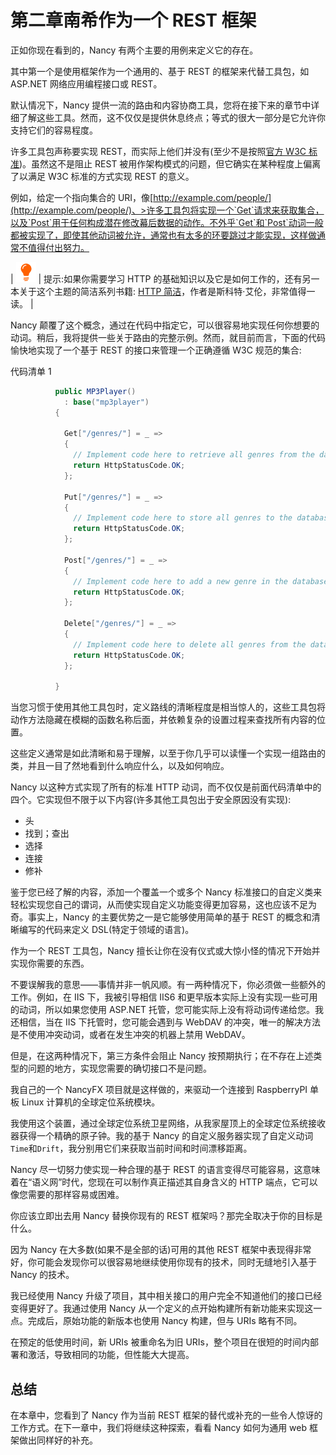 # 第二章南希作为一个 REST 框架

正如你现在看到的，Nancy 有两个主要的用例来定义它的存在。

其中第一个是使用框架作为一个通用的、基于 REST 的框架来代替工具包，如 ASP.NET 网络应用编程接口或 REST。

默认情况下，Nancy 提供一流的路由和内容协商工具，您将在接下来的章节中详细了解这些工具。然而，这不仅仅是提供休息终点；等式的很大一部分是它允许你支持它们的容易程度。

许多工具包声称要实现 REST，而实际上他们并没有(至少不是按照[官方 W3C 标准](http://www.w3.org/standards/))。虽然这不是阻止 REST 被用作架构模式的问题，但它确实在某种程度上偏离了以满足 W3C 标准的方式实现 REST 的意义。

例如，给定一个指向集合的 URI，像[http://example.com/people/](http://example.com/people/)、>许多工具包将实现一个`Get`请求来获取集合，以及`Post`用于任何构成潜在修改幕后数据的动作。不外乎`Get`和`Post`动词一般都被实现了，即使其他动词被允许，通常也有太多的环要跳过才能实现，这样做通常不值得付出努力。

| ![](img/tip.png) | 提示:如果你需要学习 HTTP 的基础知识以及它是如何工作的，还有另一本关于这个主题的简洁系列书籍: [HTTP 简洁](http://www.syncfusion.com/resources/techportal/ebooks/http)，作者是斯科特·艾伦，非常值得一读。 |

Nancy 颠覆了这个概念，通过在代码中指定它，可以很容易地实现任何你想要的动词。稍后，我将提供一些关于路由的完整示例。然而，就目前而言，下面的代码愉快地实现了一个基于 REST 的接口来管理一个正确遵循 W3C 规范的集合:

代码清单 1

```cs
          public MP3Player()
            : base("mp3player")
          {

            Get["/genres/"] = _ =>
            { 
              // Implement code here to retrieve all genres from the database
              return HttpStatusCode.OK;
            };

            Put["/genres/"] = _ =>
            {
              // Implement code here to store all genres to the database
              return HttpStatusCode.OK;
            };

            Post["/genres/"] = _ =>
            {
              // Implement code here to add a new genre in the database
              return HttpStatusCode.OK;
            };

            Delete["/genres/"] = _ =>
            {
              // Implement code here to delete all genres from the database
              return HttpStatusCode.OK;
            };

          }

```

当您习惯于使用其他工具包时，定义路线的清晰程度是相当惊人的，这些工具包将动作方法隐藏在模糊的函数名称后面，并依赖复杂的设置过程来查找所有内容的位置。

这些定义通常是如此清晰和易于理解，以至于你几乎可以读懂一个实现一组路由的类，并且一目了然地看到什么响应什么，以及如何响应。

Nancy 以这种方式实现了所有的标准 HTTP 动词，而不仅仅是前面代码清单中的四个。它实现但不限于以下内容(许多其他工具包出于安全原因没有实现):

*   头
*   找到；查出
*   选择
*   连接
*   修补

鉴于您已经了解的内容，添加一个覆盖一个或多个 Nancy 标准接口的自定义类来轻松实现您自己的谓词，从而使实现自定义功能变得更加容易，这也应该不足为奇。事实上，Nancy 的主要优势之一是它能够使用简单的基于 REST 的概念和清晰编写的代码来定义 DSL(特定于领域的语言)。

作为一个 REST 工具包，Nancy 擅长让你在没有仪式或大惊小怪的情况下开始并实现你需要的东西。

不要误解我的意思——事情并非一帆风顺。有一两种情况下，你必须做一些额外的工作。例如，在 IIS 下，我被引导相信 IIS6 和更早版本实际上没有实现一些可用的动词，所以如果您使用 ASP.NET 托管，您可能实际上没有将动词传递给您。我还相信，当在 IIS 下托管时，您可能会遇到与 WebDAV 的冲突，唯一的解决方法是不使用冲突动词，或者在发生冲突的机器上禁用 WebDAV。

但是，在这两种情况下，第三方条件会阻止 Nancy 按预期执行；在不存在上述类型的问题的地方，实现您需要的确切接口不是问题。

我自己的一个 NancyFX 项目就是这样做的，来驱动一个连接到 RaspberryPI 单板 Linux 计算机的全球定位系统模块。

我使用这个装置，通过全球定位系统卫星网络，从我家屋顶上的全球定位系统接收器获得一个精确的原子钟。我的基于 Nancy 的自定义服务器实现了自定义动词`Time`和`Drift`，我分别用它们来获取当前时间和时间漂移距离。

Nancy 尽一切努力使实现一种合理的基于 REST 的语言变得尽可能容易，这意味着在“语义网”时代，您现在可以制作真正描述其自身含义的 HTTP 端点，它可以像您需要的那样容易或困难。

你应该立即出去用 Nancy 替换你现有的 REST 框架吗？那完全取决于你的目标是什么。

因为 Nancy 在大多数(如果不是全部的话)可用的其他 REST 框架中表现得非常好，你可能会发现你可以很容易地继续使用你现有的技术，同时无缝地引入基于 Nancy 的技术。

我已经使用 Nancy 升级了项目，其中相关接口的用户完全不知道他们的接口已经变得更好了。我通过使用 Nancy 从一个定义的点开始构建所有新功能来实现这一点。完成后，原始功能的新版本也使用 Nancy 构建，但与 URIs 略有不同。

在预定的低使用时间，新 URIs 被重命名为旧 URIs，整个项目在很短的时间内部署和激活，导致相同的功能，但性能大大提高。

## 总结

在本章中，您看到了 Nancy 作为当前 REST 框架的替代或补充的一些令人惊讶的工作方式。在下一章中，我们将继续这种探索，看看 Nancy 如何为通用 web 框架做出同样好的补充。